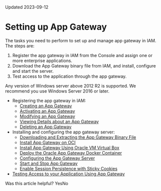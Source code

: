 Updated 2023-09-12
# Setting up App Gateway
The tasks you need to perform to set up and manage app gateway in IAM.
The steps are:
  1. Register the app gateway in IAM from the Console and assign one or more enterprise applications.
  2. Download the App Gateway binary file from IAM, and install, configure and start the server.
  3. Test access to the application through the app gateway.


Any version of Windows server above 2012 R2 is supported. We recommend you use Windows Server 2016 or later.
  * Registering the app gateway in IAM:
    * [Creating an App Gateway](https://docs.oracle.com/en-us/iaas/Content/Identity/appgateways/register-app-gateway.htm#register-app-gateway "Create an app gateway in IAM, add hosts, and associate each host with enterprise applications, which the app gateway protects.")
    * [Activating an App Gateway](https://docs.oracle.com/en-us/iaas/Content/Identity/appgateways/activate-app-gateways.htm#activate-app-gateways "Activate an app gateway in IAM after registering it and before setting up the app gateway server.")
    * [Modifying an App Gateway](https://docs.oracle.com/en-us/iaas/Content/Identity/appgateways/modify-app-gateway.htm#modify-app-gateway "Modify an app gateway in IAM.")
    * [Viewing Details about an App Gateway](https://docs.oracle.com/en-us/iaas/Content/Identity/appgateways/view-details-app-gateway.htm#view-details-app-gateway "View the details of an app gateway in IAM.")
    * [Deleting an App Gateway](https://docs.oracle.com/en-us/iaas/Content/Identity/appgateways/remove-app-gateways.htm#remove-app-gateways "Delete an app gateway from IAM.")
  * Installing and configuring the app gateway server:
    * [Downloading and Extracting the App Gateway Binary File](https://docs.oracle.com/en-us/iaas/Content/Identity/appgateways/download-and-extract-app-gateway-open-virtual-applicance-file.htm#download-and-extract-app-gateway-open-virtual-applicance-file "The app gateway binary file you download from the IAM Console is a compressed \(.zip\) file. This file contains an Open Virtual Appliance \(.ova\) file which you use to install the App Gateway server.")
    * [Install App Gateway on OCI](https://docs.oracle.com/en-us/iaas/Content/Identity/appgateways/install-app-gateway-oracle-cloud-infrastructure.htm#install-app-gateway-oracle-cloud-infrastructure "To install App Gateway on OCI, you need to upload the App Gateway virtual disk image file to a Bucket in Oracle Cloud Infrastructure, create a Custom Image using the App Gateway virtual disk image file, and then create a Compute instance based on this custom image.")
    * [Install App Gateway Using Oracle VM Virtual Box](https://docs.oracle.com/en-us/iaas/Content/Identity/appgateways/install-app-gateway-oracle-vm-virtual-box-software.htm#install-app-gateway-oracle-vm-virtual-box-software "To install App Gateway using Oracle VM Virtual Box, import the App Gateway Open Virtual Appliance \(OVA\) file in an Oracle VM Virtual Box, and then configure the App Gateway virtual machine to receive HTTP request.")
    * [Deploy the Oracle App Gateway Docker Container](https://docs.oracle.com/en-us/iaas/Content/Identity/appgateways/deploy-oracle-app-gateway-docker-container.htm#deploy-oracle-app-gateway-docker-container "App Gateway can be deployed by using OVA or using Docker. Learn how to deploy the Oracle App Gateway Docker container.")
    * [Configuring the App Gateway Server](https://docs.oracle.com/en-us/iaas/Content/Identity/appgateways/configure-app-gateway-server.htm#configure-app-gateway-server "Before you start the App Gateway server for the first time, you need to configure the server to connect with IAM.")
    * [Start and Stop App Gateway](https://docs.oracle.com/en-us/iaas/Content/Identity/appgateways/start-and-stop-app-gateway.htm#start-and-stop-app-gateway "You can start and stop App Gateway server and App Gateway agent using scripts, or using the services installed in the server where your App Gateway runs.")
    * [Enable Session Persistence with Sticky Cookies](https://docs.oracle.com/en-us/iaas/Content/Identity/appgateways/enable-session-persistence-sticky-cookies.htm#enable-session-persistence-sticky-cookies "Enable persistent sessions using cookies in an App Gateway. The sticky cookie is forwarded to the same backend server.")
  * [Testing Access to your Application Using App Gateway](https://docs.oracle.com/en-us/iaas/Content/Identity/appgateways/test-access-your-application-using-app-gateway.htm#test-access-your-application-using-app-gateway "Test access to your enterprise application after you configure the App Gateway server to communicate with your IAM instance and start the server.")


Was this article helpful?
YesNo

